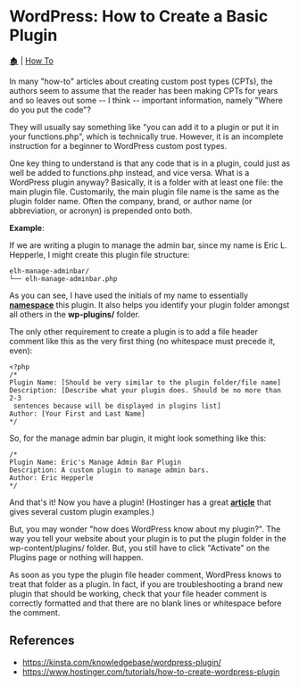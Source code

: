 # WordPress: How to Create a Basic Plugin

[🏚️](../README.md) | [How To](/how-to/index.md)

In many "how-to" articles about creating custom post types (CPTs), the authors seem to assume that the reader has been making CPTs for years and so leaves out some -- I think -- important information, namely "Where do you put the code"?

They will usually say something like "you can add it to a plugin or put it in your functions.php", which is technically true. However, it is an incomplete instruction for a beginner to WordPress custom post types.

One key thing to understand is that any code that is in a plugin, could just as well be added to functions.php instead, and vice versa. What is a WordPress plugin anyway? Basically, it is a folder with at least one file: the main plugin file. Customarily, the main plugin file name is the same as the plugin folder name. Often the company, brand, or author name (or abbreviation, or acronyn) is prepended onto both.

**Example**:

If we are writing a plugin to manage the admin bar, since my name is Eric L. Hepperle, I might create this plugin file structure:

    elh-manage-adminbar/
    └── elh-manage-adminbar.php

As you can see, I have used the initials of my name to essentially **[namespace](/coding/namespaces.md)** this plugin. It also helps you identify your plugin folder amongst all others in the **wp-plugins/** folder.

The only other requirement to create a plugin is to add a file header comment like this as the very first thing (no whitespace must precede it, even):

    <?php
    /*
    Plugin Name: [Should be very similar to the plugin folder/file name]
    Description: [Describe what your plugin does. Should be no more than 2-3
     sentences because will be displayed in plugins list]
    Author: [Your First and Last Name]
    */

So, for the manage admin bar plugin, it might look something like this:

    /*
    Plugin Name: Eric's Manage Admin Bar Plugin
    Description: A custom plugin to manage admin bars.
    Author: Eric Hepperle
    */

And that's it! Now you have a plugin! (Hostinger has a great **[article](https://www.hostinger.com/tutorials/how-to-create-wordpress-plugin)** that gives several custom plugin examples.)

But, you may wonder "how does WordPress know about my plugin?". The way you tell your website about your plugin is to put the plugin folder in the wp-content/plugins/ folder. But, you still have to click "Activate" on the Plugins page or nothing will happen.

As soon as you type the plugin file header comment, WordPress knows to treat that folder as a plugin. In fact, if you are troubleshooting a brand new plugin that should be working, check that your file header comment is correctly formatted and that there are no blank lines or whitespace before the comment.



## References

- https://kinsta.com/knowledgebase/wordpress-plugin/
- https://www.hostinger.com/tutorials/how-to-create-wordpress-plugin